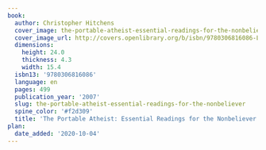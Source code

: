 ```yaml
---
book:
  author: Christopher Hitchens
  cover_image: the-portable-atheist-essential-readings-for-the-nonbeliever.jpg
  cover_image_url: http://covers.openlibrary.org/b/isbn/9780306816086-L.jpg
  dimensions:
    height: 24.0
    thickness: 4.3
    width: 15.4
  isbn13: '9780306816086'
  language: en
  pages: 499
  publication_year: '2007'
  slug: the-portable-atheist-essential-readings-for-the-nonbeliever
  spine_color: '#f2d309'
  title: 'The Portable Atheist: Essential Readings for the Nonbeliever'
plan:
  date_added: '2020-10-04'
---
```

